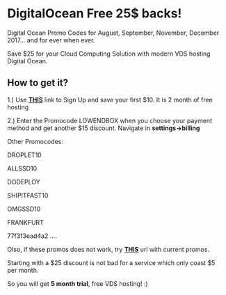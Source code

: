# DigitalOcean Free 25$ backs!
Digital Ocean Promo Codes for August, September, November, December 2017... and for ever when ever.

Save $25 for your Cloud Computing Solution with modern VDS hosting Digital Ocean.

## How to get it? ##

1.) Use  **[THIS](http://www.digitalocean.com/?refcode=9298ad81171f)** link to Sign Up and save your first $10. It is 2 month of free hosting

2.) Enter the Promocode LOWENDBOX when you choose your payment method and get another $15 discount. Navigate in **settings->billing**



Other Promocodes:

DROPLET10

ALLSSD10

DODEPLOY

SHIPITFAST10

OMGSSD10

FRANKFURT

77f3f3ead4a2
....



Olso, if  these promos does not work, try **[THIS](https://www.retailmenot.com/view/digitalocean.com?c=9118354)** url with current promos.

Starting with a $25 discount is not bad for a service which only coast $5 per month.



So you will get **5 month trial**, free VDS hosting! :)
